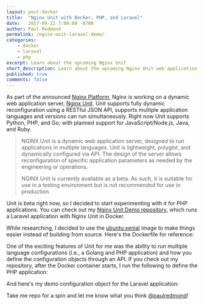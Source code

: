 ```yaml
---
layout: post-docker
title:  "Nginx Unit with Docker, PHP, and Laravel"
date:   2017-09-22 7:00:00 -0700
author: Paul Redmond
permalink: /nginx-unit-laravel-demo/
categories:
    - docker
    - laravel
    - php
excerpt: Learn about the upcoming Nginx Unit
short_description: Learn about the upcoming Nginx Unit web application server and take it for a spin with Docker, PHP7, and Laravel.
published: true
comments: false
---
```


As part of the announced [Nginx Platform](https://www.nginx.com/products/), Nginx is working on a dynamic web application server, [Nginx Unit](https://www.nginx.com/products/nginx-unit/). Unit supports fully dynamic reconfiguration using a RESTful JSON API, supports multiple application languages and versions can run simultaneously. Right now Unit supports Python, PHP, and Go; with planned support for JavaScript/Node.js, Java, and Ruby.

> NGINX Unit is a dynamic web application server, designed to run applications in multiple languages. Unit is lightweight, polyglot, and dynamically configured via API. The design of the server allows reconfiguration of specific application parameters as needed by the engineering or operations.
>
> NGINX Unit is currently available as a beta. As such, it is suitable for use in a testing environment but is not recommended for use in production.

Unit is beta right now, so I decided to start experimenting with it for PHP applications. You can check out my [Nginx Unit Demo repository](https://github.com/paulredmond/nginx-unit-demo), which runs a Laravel application with Nginx Unit in Docker.

While researching, I decided to use the [ubuntu:xenial](https://hub.docker.com/_/ubuntu/) image to make things easier instead of building from source. Here's the Dockerfile for reference:

<script src="https://gist.github.com/paulredmond/0eb7494b37cb63acd643a8ca2b3edaca.js"></script>

One of the exciting features of Unit for me was the ability to run multiple language configurations (i.e., a Golang and PHP application) and how you define the configuration objects through an API. If you check out my repository, after the Docker container starts, I run the following to define the PHP application:

<script src="https://gist.github.com/paulredmond/72f968c1e297ac19928b5cbd9536ad8e.js"></script>

And here's my demo configuration object for the Laravel application:

<script src="https://gist.github.com/paulredmond/130ca521052ed4cf2415d286063136c7.js"></script>

Take me repo for a spin and let me know what you think [@paulredmond](https://twitter.com/paulredmond)!